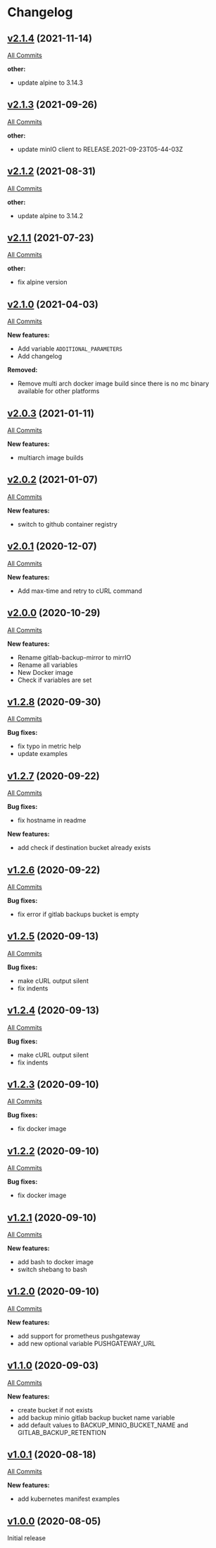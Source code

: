 # Changelog

## [v2.1.4](https://github.com/containeroo/mirrIO/tree/v2.1.4) (2021-11-14)

[All Commits](https://github.com/containeroo/mirrIO/compare/v2.1.3...v2.1.4)

**other:**

- update alpine to 3.14.3

## [v2.1.3](https://github.com/containeroo/mirrIO/tree/v2.1.3) (2021-09-26)

[All Commits](https://github.com/containeroo/mirrIO/compare/v2.1.2...v2.1.3)

**other:**

- update minIO client to RELEASE.2021-09-23T05-44-03Z

## [v2.1.2](https://github.com/containeroo/mirrIO/tree/v2.1.2) (2021-08-31)

[All Commits](https://github.com/containeroo/mirrIO/compare/v2.1.1...v2.1.2)

**other:**

- update alpine to 3.14.2

## [v2.1.1](https://github.com/containeroo/mirrIO/tree/v2.1.1) (2021-07-23)

[All Commits](https://github.com/containeroo/mirrIO/compare/v2.1.0...v2.1.1)

**other:**

- fix alpine version

## [v2.1.0](https://github.com/containeroo/mirrIO/tree/v2.1.0) (2021-04-03)

[All Commits](https://github.com/containeroo/mirrIO/compare/v2.0.3...v2.1.0)

**New features:**

- Add variable `ADDITIONAL_PARAMETERS`
- Add changelog

**Removed:**

- Remove multi arch docker image build since there is no mc binary available for other platforms

## [v2.0.3](https://github.com/containeroo/mirrIO/tree/v2.0.3) (2021-01-11)

[All Commits](https://github.com/containeroo/mirrIO/compare/v2.0.2...v2.0.3)

**New features:**

- multiarch image builds

## [v2.0.2](https://github.com/containeroo/mirrIO/tree/v2.0.2) (2021-01-07)

[All Commits](https://github.com/containeroo/mirrIO/compare/v2.0.1...v2.0.2)

**New features:**

- switch to github container registry

## [v2.0.1](https://github.com/containeroo/mirrIO/tree/v2.0.1) (2020-12-07)

[All Commits](https://github.com/containeroo/mirrIO/compare/v2.0.0...v2.0.1)

**New features:**

- Add max-time and retry to cURL command

## [v2.0.0](https://github.com/containeroo/mirrIO/tree/v2.0.0) (2020-10-29)

[All Commits](https://github.com/containeroo/mirrIO/compare/v1.2.8...v2.0.0)

**New features:**

- Rename gitlab-backup-mirror to mirrIO
- Rename all variables
- New Docker image
- Check if variables are set

## [v1.2.8](https://github.com/containeroo/mirrIO/tree/v1.2.8) (2020-09-30)

[All Commits](https://github.com/containeroo/mirrIO/compare/v1.2.7...v1.2.8)

**Bug fixes:**

- fix typo in metric help
- update examples

## [v1.2.7](https://github.com/containeroo/mirrIO/tree/v1.2.7) (2020-09-22)

[All Commits](https://github.com/containeroo/mirrIO/compare/v1.2.6...v1.2.7)

**Bug fixes:**

- fix hostname in readme

**New features:**

- add check if destination bucket already exists

## [v1.2.6](https://github.com/containeroo/mirrIO/tree/v1.2.6) (2020-09-22)

[All Commits](https://github.com/containeroo/mirrIO/compare/v1.2.5...v1.2.6)

**Bug fixes:**

- fix error if gitlab backups bucket is empty

## [v1.2.5](https://github.com/containeroo/mirrIO/tree/v1.2.5) (2020-09-13)

[All Commits](https://github.com/containeroo/mirrIO/compare/v1.2.4...v1.2.5)

**Bug fixes:**

- make cURL output silent
- fix indents

## [v1.2.4](https://github.com/containeroo/mirrIO/tree/v1.2.4) (2020-09-13)

[All Commits](https://github.com/containeroo/mirrIO/compare/v1.2.3...v1.2.4)

**Bug fixes:**

- make cURL output silent
- fix indents

## [v1.2.3](https://github.com/containeroo/mirrIO/tree/v1.2.3) (2020-09-10)

[All Commits](https://github.com/containeroo/mirrIO/compare/v1.2.2...v1.2.3)

**Bug fixes:**

- fix docker image

## [v1.2.2](https://github.com/containeroo/mirrIO/tree/v1.2.2) (2020-09-10)

[All Commits](https://github.com/containeroo/mirrIO/compare/v1.2.1...v1.2.2)

**Bug fixes:**

- fix docker image

## [v1.2.1](https://github.com/containeroo/mirrIO/tree/v1.2.1) (2020-09-10)

[All Commits](https://github.com/containeroo/mirrIO/compare/v1.2.0...v1.2.1)

**New features:**

- add bash to docker image
- switch shebang to bash

## [v1.2.0](https://github.com/containeroo/mirrIO/tree/v1.2.0) (2020-09-10)

[All Commits](https://github.com/containeroo/mirrIO/compare/v1.1.0...v1.2.0)

**New features:**

- add support for prometheus pushgateway
- add new optional variable PUSHGATEWAY_URL

## [v1.1.0](https://github.com/containeroo/mirrIO/tree/v1.1.0) (2020-09-03)

[All Commits](https://github.com/containeroo/mirrIO/compare/v1.0.1...v1.1.0)

**New features:**

- create bucket if not exists
- add backup minio gitlab backup bucket name variable
- add default values to BACKUP_MINIO_BUCKET_NAME and GITLAB_BACKUP_RETENTION

## [v1.0.1](https://github.com/containeroo/mirrIO/tree/v1.0.1) (2020-08-18)

[All Commits](https://github.com/containeroo/mirrIO/compare/v1.0.0...v1.0.1)

**New features:**

- add kubernetes manifest examples

## [v1.0.0](https://github.com/containeroo/mirrIO/tree/v1.0.0) (2020-08-05)

Initial release
